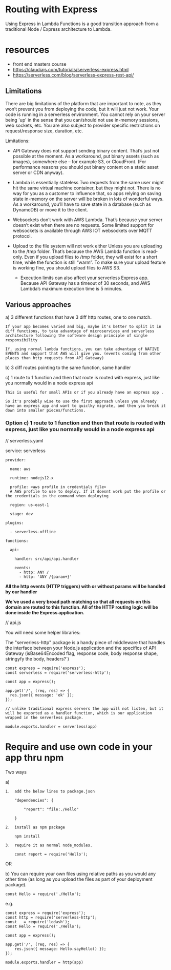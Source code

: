 # Routing with Express

Using Express in Lambda Functions is a good transition approach from a traditional Node / Express architecture to Lambda.

# resources

- front end masters course
- https://claudiajs.com/tutorials/serverless-express.html
- https://serverless.com/blog/serverless-express-rest-api/

## Limitations

There are big limitations of the platform that are important to note, as they won’t prevent you from deploying the code, but it will just not work.
Your code is running in a serverless environment.
You cannot rely on your server being 'up' in the sense that you can/should not use in-memory sessions, web sockets, etc.
You are also subject to provider specific restrictions on request/response size, duration, etc.

Limitations:

- API Gateway does not support sending binary content.
  That’s just not possible at the moment. As a workaround, put binary assets (such as images), somewhere else – for example S3, or CloudFront. (For performance reasons you should put binary content on a static asset server or CDN anyway).

- Lambda is essentially stateless
  Two requests from the same user might hit the same virtual machine container, but they might not.
  There is no way for you as a customer to influence that, so apps relying on saving state in-memory on the server will be broken in lots of wonderful ways.
  As a workaround, you’ll have to save state in a database (such as DynamoDB) or move it to the client.

- Websockets don’t work with AWS Lambda.
  That’s because your server doesn’t exist when there are no requests. Some limited support for websockets is available through AWS IOT websockets over MQTT protocol.

- Upload to the file system will not work either
  Unless you are uploading to the /tmp folder.
  That’s because the AWS Lambda function is read-only.
  Even if you upload files to /tmp folder, they will exist for a short time, while the function is still “warm”.
  To make sure your upload feature is working fine, you should upload files to AWS S3.

  - Execution limits can also affect your serverless Express app.
    Because API Gateway has a timeout of 30 seconds, and AWS Lambda’s maximum execution time is 5 minutes.

## Various approaches

a) 3 different functions that have 3 diff http routes, one to one match.

    If your app becomes varied and big, maybe it's better to split it in diff functions, to take advantage of microservices and serverless architecture following the software design principle of single responsibility

    If, using normal lambda functions, you can take advantage of NATIVE EVENTS and support that AWS will give you. (events coming from other places than http requests from API Gateway)

b) 3 diff routes pointing to the same function, same handler

c) 1 route to 1 function and then that route is routed with express, just like you normally would in a node express api

    This is useful for small APIs or if you already have an express app .

    So it's probably wise to use the first approach unless you already have an express app and want to quiclky migrate, and then you break it down into smaller pieces/functions.

### Option c) 1 route to 1 function and then that route is routed with express, just like you normally would in a node express api

// serverless.yaml

service: serverless

    provider:

      name: aws

      runtime: nodejs12.x

      profile: <aws profile in credentials file>
      # AWS profile to use to deploy. If it doesnt work put the profile or the credentials in the command when deploying

      region: us-east-1

      stage: dev

    plugins:

      - serverless-offline

    functions:

      api:

        handler: src/api/api.handler

        events:
          - http: ANY /
          - http: 'ANY /{param+}'

**All the http events (HTTP triggers) with or without params will be handled by our handler**

**We've used a very broad path matching so that all requests on this domain are routed to this function. All of the HTTP routing logic will be done inside the Express application.**

// api.js

You will need some helper libraries:

The "serverless-http" package is a handy piece of middleware that handles the interface between your Node.js application and the specifics of API Gateway (isBase64Encoded flag, response code, body response shape, stringyfy the body, headers?`)

    const express = require('express');
    const serverless = require('serverless-http');

    const app = express();

    app.get('/', (req, res) => {
      res.json({ message: 'ok' });
    });

    // unlike traditional express servers the app will not listen, but it will be exported as a handler function, which is our application wrapped in the serverless package.

    module.exports.handler = serverless(app)

# Require and use own code in your app thru npm

Two ways

a)

    1.  add the below lines to package.json

        "dependencies": {

            "report": "file:./Hello"

        }

    2.  install as npm package

        npm install

    3.  require it as normal node_modules.

        const report = require('Hello');

OR

b) You can require your own files using relative paths as you would any other time (as long as you upload the files as part of your deployment package).

    const Hello = require('./Hello');

e.g.

    const express = require('express');
    const http = require('serverless-http');
    const _ = require('lodash');
    const Hello = require('./Hello');

    const app = express();

    app.get('/', (req, res) => {
        res.json({ message: Hello.sayHello() });
    });

    module.exports.handler = http(app)
